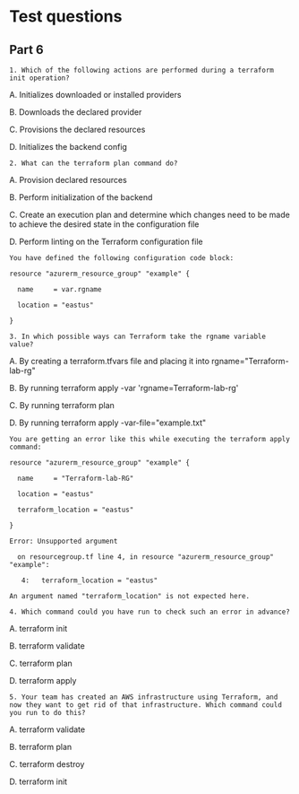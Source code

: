 # Test questions

## Part 6

```
1. Which of the following actions are performed during a terraform init operation?
```
A. Initializes downloaded or installed providers

B. Downloads the declared provider

C. Provisions the declared resources

D. Initializes the backend config

```
2. What can the terraform plan command do?
```
A. Provision declared resources

B. Perform initialization of the backend

C. Create an execution plan and determine which changes need to be made to achieve the desired state in the configuration file

D. Perform linting on the Terraform configuration file

    You have defined the following configuration code block:

    resource "azurerm_resource_group" "example" {

      name     = var.rgname

      location = "eastus"

    }

```
3. In which possible ways can Terraform take the rgname variable value?
```
A. By creating a terraform.tfvars file and placing it into rgname="Terraform-lab-rg"

B. By running terraform apply -var 'rgname=Terraform-lab-rg'

C. By running terraform plan

D. By running terraform apply -var-file="example.txt"

    You are getting an error like this while executing the terraform apply command:

    resource "azurerm_resource_group" "example" {

      name     = "Terraform-lab-RG"

      location = "eastus"

      terraform_location = "eastus"

    }

    Error: Unsupported argument

      on resourcegroup.tf line 4, in resource "azurerm_resource_group" "example":

       4:   terraform_location = "eastus"

    An argument named "terraform_location" is not expected here.

```
4. Which command could you have run to check such an error in advance?
```
A. terraform init

B. terraform validate

C. terraform plan

D. terraform apply

```
5. Your team has created an AWS infrastructure using Terraform, and now they want to get rid of that infrastructure. Which command could you run to do this?
```
A. terraform validate

B. terraform plan

C. terraform destroy

D. terraform init